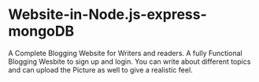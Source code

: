 # Website-in-Node.js-express-mongoDB
A Complete Blogging Website for Writers and readers. 
A fully Functional Blogging Wesbite to sign up and login. 
You can write about different topics and can upload the Picture as well to give a realistic feel.
